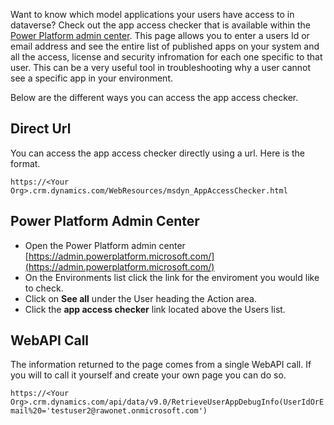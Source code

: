 Want to know which model applications your users have access to in dataverse?  Check out the app access checker that is available within the [Power Platform admin center](https://docs.microsoft.com/en-us/power-platform/admin/admin-guide).  This page allows you to enter a users Id or email address and see the entire list of published apps on your system and all the access, license and security infromation for each one specific to that user.  This can be a very useful tool in troubleshooting why a user cannot see a specific app in your environment.

Below are the different ways you can access the app access checker.

## Direct Url
You can access the app access checker directly using a url.  Here is the format.

``
https://<Your Org>.crm.dynamics.com/WebResources/msdyn_AppAccessChecker.html
``

## Power Platform Admin Center
- Open the Power Platform admin center [https://admin.powerplatform.microsoft.com/](https://admin.powerplatform.microsoft.com/)
- On the Environments list click the link for the enviroment you would like to check.
- Click on **See all** under the User heading the Action area. 
- Click the **app access checker** link located above the Users list.

## WebAPI Call
The information returned to the page comes from a single WebAPI call.  If you will to call it yourself and create your own page you can do so.

``
https://<Your Org>.crm.dynamics.com/api/data/v9.0/RetrieveUserAppDebugInfo(UserIdOrEmail%20='testuser2@rawonet.onmicrosoft.com')
``
